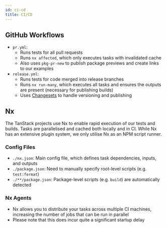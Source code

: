 ```yaml
---
id: ci-cd
title: CI/CD
---
```


## GitHub Workflows

- `pr.yml`:
    - Runs tests for all pull requests
    - Runs `nx affected`, which only executes tasks with invalidated cache
    - Also uses `pkg-pr-new` to publish package previews and create links to our examples
- `release.yml`:
    - Runs tests for code merged into release branches
    - Runs `nx run-many`, which executes all tasks and ensures the outputs are present (necessary for publishing builds)
    - Uses [Changesets](https://github.com/changesets/changesets) to handle versioning and publishing

## Nx

The TanStack projects use Nx to enable rapid execution of our tests and builds. Tasks are parallelised and cached both locally and in CI. While Nx has an extensive plugin system, we only utilise Nx as an NPM script runner.

### Config Files

- `./nx.json`: Main config file, which defines task dependencies, inputs, and outputs
- `./package.json`: Need to manually specify root-level scripts (e.g. `test:format`)
- `./**/package.json`: Package-level scripts (e.g. `build`) are automatically detected

### Nx Agents

- Nx allows you to distribute your tasks across multiple CI machines, increasing the number of jobs that can be run in parallel
- Please note that this does incur quite a significant startup delay
